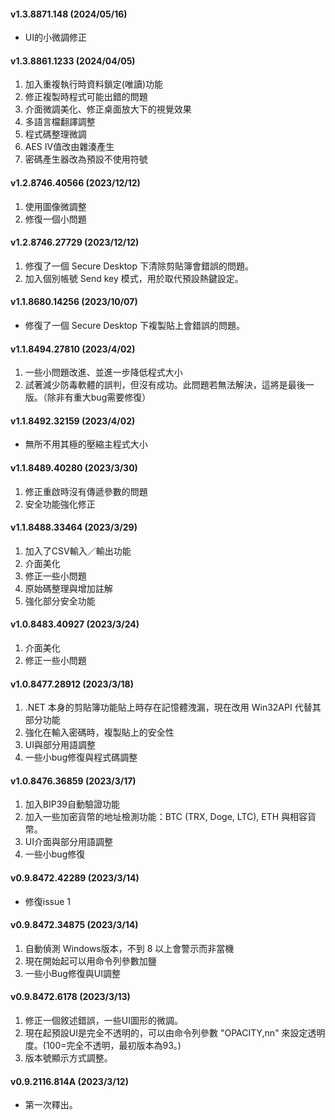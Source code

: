 #### v1.3.8871.148 (2024/05/16)

* UI的小微調修正

#### v1.3.8861.1233 (2024/04/05)

1. 加入重複執行時資料鎖定(唯讀)功能
2. 修正複製時程式可能出錯的問題
3. 介面微調美化、修正桌面放大下的視覺效果
4. 多語言檔翻譯調整
5. 程式碼整理微調
6. AES IV值改由雜湊產生
7. 密碼產生器改為預設不使用符號

#### v1.2.8746.40566 (2023/12/12)

1.  使用圖像微調整
2.  修復一個小問題 

#### v1.2.8746.27729 (2023/12/12)

1.  修復了一個 Secure Desktop 下清除剪貼簿會錯誤的問題。
2.  加入個別帳號 Send key 模式，用於取代預設熱鍵設定。
 
#### v1.1.8680.14256 (2023/10/07)

*   修復了一個 Secure Desktop 下複製貼上會錯誤的問題。

#### v1.1.8494.27810 (2023/4/02)

1.   一些小問題改進、並進一步降低程式大小
2.  試著減少防毒軟體的誤判，但沒有成功。此問題若無法解決，這將是最後一版。（除非有重大bug需要修復）

#### v1.1.8492.32159 (2023/4/02)

*   無所不用其極的壓縮主程式大小

#### v1.1.8489.40280 (2023/3/30)

1.  修正重啟時沒有傳遞參數的問題
2.  安全功能強化修正

#### v1.1.8488.33464 (2023/3/29)

1.  加入了CSV輸入／輸出功能
2.  介面美化
3.  修正一些小問題
4.  原始碼整理與增加註解
5.  強化部分安全功能

#### v1.0.8483.40927 (2023/3/24)

1.  介面美化
2.  修正一些小問題

#### v1.0.8477.28912 (2023/3/18)

1.  .NET 本身的剪貼簿功能貼上時存在記憶體洩漏，現在改用 Win32API 代替其部分功能
2.  強化在輸入密碼時，複製貼上的安全性
3.  UI與部分用語調整
4.  一些小bug修復與程式碼調整

#### v1.0.8476.36859 (2023/3/17)

1.  加入BIP39自動驗證功能
2.  加入一些加密貨幣的地址檢測功能：BTC (TRX, Doge, LTC), ETH 與相容貨幣。
3.  UI介面與部分用語調整
4.  一些小bug修復

#### v0.9.8472.42289 (2023/3/14)

*   修復issue 1

#### v0.9.8472.34875 (2023/3/14)

1.  自動偵測 Windows版本，不到 8 以上會警示而非當機
2.  現在開始起可以用命令列參數加鹽
3.  一些小Bug修復與UI調整

#### v0.9.8472.6178 (2023/3/13)

1.  修正一個敘述錯誤，一些UI圖形的微調。
2.  現在起預設UI是完全不透明的，可以由命令列參數 "OPACITY,nn" 來設定透明度。(100=完全不透明，最初版本為93。)
3.  版本號顯示方式調整。

#### v0.9.2116.814A (2023/3/12)

*   第一次釋出。